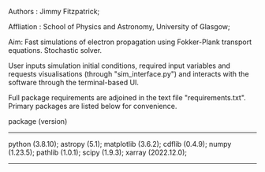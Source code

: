 
Authors : Jimmy Fitzpatrick;

Affliation : School of Physics and Astronomy, University of Glasgow;

Aim: Fast simulations of electron propagation using Fokker-Plank transport equations. Stochastic solver.

User inputs simulation initial conditions, required input variables and requests visualisations (through "sim_interface.py") and interacts with the software through the terminal-based UI.

Full package requirements are adjoined in the text file "requirements.txt". Primary packages are listed below for convenience.

package (version) 

----

python (3.8.10); 
astropy (5.1); 
matplotlib (3.6.2); 
cdflib (0.4.9); 
numpy (1.23.5); 
pathlib (1.0.1); 
scipy (1.9.3); 
xarray (2022.12.0);

----
